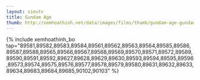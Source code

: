 ```yaml
---
layout: sieutv
title: Gundam Age
thumb: http://xemhoathinh.net/data/images/films/thumb/gundam-age-gundam-age-2012.jpg
---
```

{% include xemhoathinh_bo tap="89581,89582,89583,89584,89561,89562,89563,89564,89585,89586,89587,89588,89565,89566,89567,89568,89569,89570,89571,89572,89589,89590,89591,89592,89627,89628,89629,89630,89593,89594,89595,89596,89573,89574,89575,89576,89577,89578,89579,89580,89631,89632,89633,89634,89683,89684,89685,90102,90103" %} 
